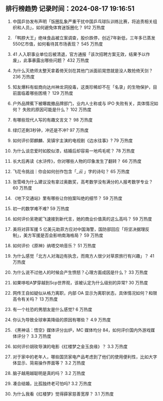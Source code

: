 
## 排行榜趋势 记录时间：2024-08-17 19:16:51
  
  1. 中国乒协发布声明「饭圈乱象严重干扰中国乒乓球队训练比赛，将追责相关组织和人员」，如何避免体育迷饭圈化？ 912 万热度
    
  2. 「鸭脖大王」绝味食品被立案调查，股价跌停，创近7年新低，三年多已蒸发550亿市值，如何看待其市场表现？ 545 万热度
    
  3. 41 人入职事业单位后被清退，官方通报「该次招聘方案无效，结果予以作废」，此事暴露出哪些问题？ 432 万热度
    
  4. 为什么灭绝师太整天拿着倚天剑在其他门派面前晃悠就是没人敢抢倚天剑？ 236 万热度
    
  5. 知友爆料有蚁商向达州神龙洞投毒，这类珍稀却不在「名录」的生物保护，目前面临着哪些困境？ 129 万热度
    
  6. 户外品牌蕉下被曝裁撤品牌部门，业内人士称或与 IPO 失败有关，具体情况如何？ 失败的原因可能是什么？ 102 万热度
    
  7. 有哪些现代人写的有趣文言文？ 98 万热度
    
  8. 绿灯还剩3秒钟，冲还是不冲? 97 万热度
    
  9. 如何评价郭麒麟、吴镇宇主演的电视剧《边水往事》? 79 万热度
    
  10. 为什么谈恋爱时如胶似漆，结婚后却容易一地鸡毛呢？ 78 万热度
    
  11. 长大后再读《水浒传》，你对哪些人物的印象发生了翻转？ 66 万热度
    
  12. 飞花令挑战｜你会如何创作包含「__云_ 」字的诗句？ 65 万热度
    
  13. 张雪峰为什么建议没有拿过奥数奖，高考数学没有满分的人报考数学专业？ 60 万热度
    
  14. 《地下交通站》里有哪些让你拍案叫绝的细节？ 59 万热度
    
  15. 初一的数学难不难? 59 万热度
    
  16. 如何评价吴艳妮飞速接到新代言，她的商业价值真的这么高吗？ 59 万热度
    
  17. 美将对菲军援 5 亿美元助菲方应对中国海警，国防部回应「将坚决据理反制」，美方军援是否会影响南海格局？ 59 万热度
    
  18. 如何评价《原神》纳塔交响音乐？ 51 万热度
    
  19. 为什么感觉「北方人对海边有执念，而南方人很少对草原旅行有兴趣」？ 41 万热度
    
  20. 为什么说不过他人的时候会产生愤怒？心理方面成因是什么？ 33 万热度
    
  21. 如果哆啦A梦穿越到Scp世界观，该被认定为什么级别的异常? 30 万热度
    
  22. 网传王自如疑似从格力离职，内部 OA 显示为离职状态，具体情况如何？和限高令有关吗？ 13 万热度
    
  23. 有一个社恐的男朋友是什么感觉? 6 万热度
    
  24. 你认为导致全球审美降级的原因有哪些？ 4.9 万热度
    
  25. 《黑神话：悟空》媒体评分出炉，MC 媒体均分 84，如何评价国内外游戏媒体评分？ 3.3 万热度
    
  26. 如何评价胡玫导演的电影《红楼梦之金玉良缘》？ 3.3 万热度
    
  27. 对于家中的老年人，哪些国货家电产品考虑到了他们的使用便利性，比如大字体显示、简易操作界面等？ 3.2 万热度
    
  28. 脑子越用越聪明是真的吗？ 3.2 万热度
    
  29. 凑合结婚，比孤独终老可怕吗? 3.2 万热度
    
  30. 为什么我看《红楼梦》觉得薛家慈善宽厚？ 3.1 万热度
    